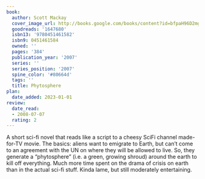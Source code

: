 ```yaml
---
book:
  author: Scott Mackay
  cover_image_url: http://books.google.com/books/content?id=bfpaH96D2mgC&printsec=frontcover&img=1&zoom=1&edge=curl&source=gbs_api
  goodreads: '1647680'
  isbn13: '9780451461582'
  isbn9: 0451461584
  owned: ''
  pages: '384'
  publication_year: '2007'
  series: ''
  series_position: '2007'
  spine_color: '#80664d'
  tags: ''
  title: Phytosphere
plan:
  date_added: 2023-01-01
review:
  date_read:
  - 2008-07-07
  rating: 2
---
```

A short sci-fi novel that reads like a script to a cheesy SciFi channel made-for-TV movie. The basics: aliens want to emigrate to Earth, but can’t come to an agreement with the UN on where they will be allowed to live. So, they generate a “phytosphere” (i.e. a green, growing shroud) around the earth to kill off everything. Much more time spent on the drama of crisis on earth than in the actual sci-fi stuff. Kinda lame, but still moderately entertaining.
